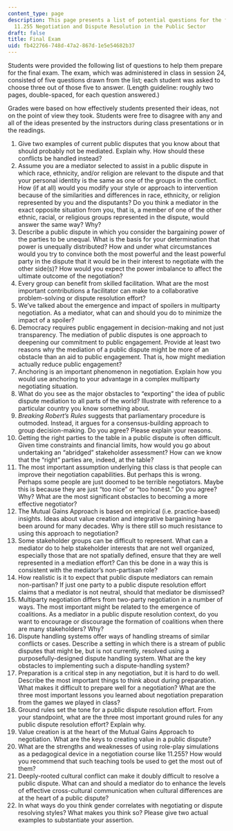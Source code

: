 ```yaml
---
content_type: page
description: This page presents a list of potential questions for the final exam of
  11.255 Negotiation and Dispute Resolution in the Public Sector
draft: false
title: Final Exam
uid: fb422766-748d-47a2-867d-1e5e54682b37
---
```

Students were provided the following list of questions to help them prepare for the final exam. The exam, which was administered in class in session 24, consisted of five questions drawn from the list; each student was asked to choose three out of those five to answer. (Length guideline: roughly two pages, double-spaced, for each question answered.)

Grades were based on how effectively students presented their ideas, not on the point of view they took. Students were free to disagree with any and all of the ideas presented by the instructors during class presentations or in the readings.

1. Give two examples of current public disputes that you know about that should probably not be mediated. Explain why. How should these conflicts be handled instead?
2. Assume you are a mediator selected to assist in a public dispute in which race, ethnicity, and/or religion are relevant to the dispute and that your personal identity is the same as one of the groups in the conflict. How (if at all) would you modify your style or approach to intervention because of the similarities and differences in race, ethnicity, or religion represented by you and the disputants? Do you think a mediator in the exact opposite situation from you, that is, a member of one of the other ethnic, racial, or religious groups represented in the dispute, would answer the same way? Why?
3. Describe a public dispute in which you consider the bargaining power of the parties to be unequal. What is the basis for your determination that power is unequally distributed? How and under what circumstances would you try to convince both the most powerful and the least powerful party in the dispute that it would be in their interest to negotiate with the other side(s)? How would you expect the power imbalance to affect the ultimate outcome of the negotiation?
4. Every group can benefit from skilled facilitation. What are the most important contributions a facilitator can make to a collaborative problem-solving or dispute resolution effort?
5. We’ve talked about the emergence and impact of spoilers in multiparty negotiation. As a mediator, what can and should you do to minimize the impact of a spoiler?
6. Democracy requires public engagement in decision-making and not just transparency. The mediation of public disputes is one approach to deepening our commitment to public engagement. Provide at least two reasons why the mediation of a public dispute might be more of an obstacle than an aid to public engagement. That is, how might mediation actually reduce public engagement?
7. Anchoring is an important phenomenon in negotiation. Explain how you would use anchoring to your advantage in a complex multiparty negotiating situation.
8. What do you see as the major obstacles to “exporting” the idea of public dispute mediation to all parts of the world? Illustrate with reference to a particular country you know something about.
9. *Breaking Robert’s Rules* suggests that parliamentary procedure is outmoded. Instead, it argues for a consensus-building approach to group decision-making. Do you agree? Please explain your reasons.
10. Getting the right parties to the table in a public dispute is often difficult. Given time constraints and financial limits, how would you go about undertaking an “abridged” stakeholder assessment? How can we know that the “right” parties are, indeed, at the table?
11. The most important assumption underlying this class is that people can improve their negotiation capabilities. But perhaps this is wrong. Perhaps some people are just doomed to be terrible negotiators. Maybe this is because they are just “too nice” or “too honest.” Do you agree? Why? What are the most significant obstacles to becoming a more effective negotiator?
12. The Mutual Gains Approach is based on empirical (i.e. practice-based) insights. Ideas about value creation and integrative bargaining have been around for many decades. Why is there still so much resistance to using this approach to negotiation?
13. Some stakeholder groups can be difficult to represent. What can a mediator do to help stakeholder interests that are not well organized, especially those that are not spatially defined, ensure that they are well represented in a mediation effort? Can this be done in a way this is consistent with the mediator’s non-partisan role?
14. How realistic is it to expect that public dispute mediators can remain non-partisan? If just one party to a public dispute resolution effort claims that a mediator is not neutral, should that mediator be dismissed?
15. Multiparty negotiation differs from two-party negotiation in a number of ways. The most important might be related to the emergence of coalitions. As a mediator in a public dispute resolution context, do you want to encourage or discourage the formation of coalitions when there are many stakeholders? Why?
16. Dispute handling systems offer ways of handling streams of similar conflicts or cases. Describe a setting in which there is a stream of public disputes that might be, but is not currently, resolved using a purposefully-designed dispute handling system. What are the key obstacles to implementing such a dispute-handling system?
17. Preparation is a critical step in any negotiation, but it is hard to do well. Describe the most important things to think about during preparation. What makes it difficult to prepare well for a negotiation? What are the three most important lessons you learned about negotiation preparation from the games we played in class?
18. Ground rules set the tone for a public dispute resolution effort. From your standpoint, what are the three most important ground rules for any public dispute resolution effort? Explain why.
19. Value creation is at the heart of the Mutual Gains Approach to negotiation. What are the keys to creating value in a public dispute?
20. What are the strengths and weaknesses of using role-play simulations as a pedagogical device in a negotiation course like 11.255? How would you recommend that such teaching tools be used to get the most out of them?
21. Deeply-rooted cultural conflict can make it doubly difficult to resolve a public dispute. What can and should a mediator do to enhance the levels of effective cross-cultural communication when cultural differences are at the heart of a public dispute?
22. In what ways do you think gender correlates with negotiating or dispute resolving styles? What makes you think so? Please give two actual examples to substantiate your assertion.